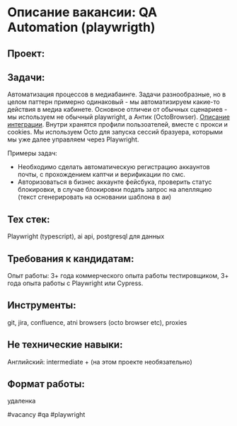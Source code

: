 # Описание вакансии: QA Automation (playwrigth)
## Проект: 

## Задачи: 
Автоматизация процессов в медиабаинге. Задачи разнообразные, но в целом паттерн примерно одинаковый - мы автоматизируем какие-то действия в медиа кабинете. Основное отличеи от обычных сценариев - мы используем не обычный playwright, а Антик (OctoBrowser). [Описание интеграции](https://blog.octobrowser.net/automation-in-octo-browser). Внутри хранятся профили пользоателей, вместе с прокси и cookies. Мы используем Octo для запуска сессий бразуера, которыми мы уже далее управляем через Playwright.

Примеры задач:
- Необходимо сделать автоматическую регистрацию аккаунтов почты, с прохождением каптчи и верификации по смс.
- Авторизоваться в бизнес аккаунте фейсбука, проверить статус блокировки, в случае блокировки подать запрос на апелляцию (текст сгенерировать на основании шаблона в аи)


## Тех стек: 
Playwright (typescript), ai api, postgresql для данных

## Требования к кандидатам:
Опыт работы: 3+ года коммерческого опыта работы тестировщиком, 3+ года опыта работы с Playwright или Cypress.
## Инструменты: 
git, jira, confluence, atni browsers (octo browser etc), proxies
## Не технические навыки: 
Английский: intermediate + (на этом проекте необязательно)

## Формат работы: 
удаленка

#vacancy #qa #playwright